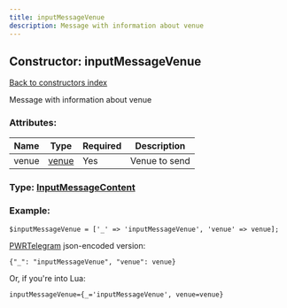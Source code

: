 ```yaml
---
title: inputMessageVenue
description: Message with information about venue
---
```

## Constructor: inputMessageVenue  
[Back to constructors index](index.md)



Message with information about venue

### Attributes:

| Name     |    Type       | Required | Description |
|----------|---------------|----------|-------------|
|venue|[venue](../types/venue.md) | Yes|Venue to send|



### Type: [InputMessageContent](../types/InputMessageContent.md)


### Example:

```
$inputMessageVenue = ['_' => 'inputMessageVenue', 'venue' => venue];
```  

[PWRTelegram](https://pwrtelegram.xyz) json-encoded version:

```
{"_": "inputMessageVenue", "venue": venue}
```


Or, if you're into Lua:  


```
inputMessageVenue={_='inputMessageVenue', venue=venue}

```


